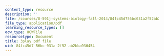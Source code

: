 ```yaml
---
content_type: resource
description: ''
file: /courses/8-591j-systems-biology-fall-2014/84fc45d756bc031a2f52ab2bba936454_3eIzIJ6QncY.pdf
file_type: application/pdf
learning_resource_types: []
ocw_type: OCWFile
resourcetype: Document
title: 3play pdf file
uid: 84fc45d7-56bc-031a-2f52-ab2bba936454
---
```

